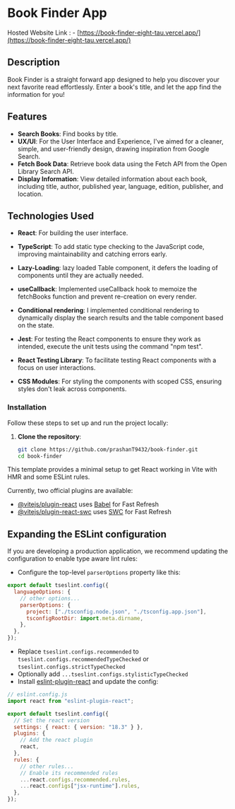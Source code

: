 # Book Finder App
Hosted Website Link : - [https://book-finder-eight-tau.vercel.app/](https://book-finder-eight-tau.vercel.app/) 

## Description

Book Finder is a straight forward app designed to help you discover your next favorite read effortlessly. Enter a book's title, and let the app find the information for you!

## Features

- **Search Books**: Find books by title.
- **UX/UI**: For the User Interface and Experience, I've aimed for a cleaner, simple, and user-friendly design, drawing inspiration from Google Search.
- **Fetch Book Data**: Retrieve book data using the Fetch API from the Open Library Search API.
- **Display Information**: View detailed information about each book, including title, author, published year, language, edition, publisher, and location.

## Technologies Used

- **React**: For building the user interface.

- **TypeScript**: To add static type checking to the JavaScript code, improving maintainability and catching errors early.

- **Lazy-Loading**: lazy loaded Table component, it defers the loading of components until they are actually needed.

- **useCallback**: Implemented useCallback hook to memoize the fetchBooks function and prevent re-creation on every render.

- **Conditional rendering**: I implemented conditional rendering to dynamically display the search results and the table component based on the state.

- **Jest**: For testing the React components to ensure they work as intended, execute the unit tests using the command "npm test".

- **React Testing Library**: To facilitate testing React components with a focus on user interactions.

- **CSS Modules**: For styling the components with scoped CSS, ensuring styles don't leak across components.

### Installation

Follow these steps to set up and run the project locally:

1. **Clone the repository**:
   ```sh
   git clone https://github.com/prashanT9432/book-finder.git
   cd book-finder
   ```

This template provides a minimal setup to get React working in Vite with HMR and some ESLint rules.

Currently, two official plugins are available:

- [@vitejs/plugin-react](https://github.com/vitejs/vite-plugin-react/blob/main/packages/plugin-react/README.md) uses [Babel](https://babeljs.io/) for Fast Refresh
- [@vitejs/plugin-react-swc](https://github.com/vitejs/vite-plugin-react-swc) uses [SWC](https://swc.rs/) for Fast Refresh

## Expanding the ESLint configuration

If you are developing a production application, we recommend updating the configuration to enable type aware lint rules:

- Configure the top-level `parserOptions` property like this:

```js
export default tseslint.config({
  languageOptions: {
    // other options...
    parserOptions: {
      project: ["./tsconfig.node.json", "./tsconfig.app.json"],
      tsconfigRootDir: import.meta.dirname,
    },
  },
});
```

- Replace `tseslint.configs.recommended` to `tseslint.configs.recommendedTypeChecked` or `tseslint.configs.strictTypeChecked`
- Optionally add `...tseslint.configs.stylisticTypeChecked`
- Install [eslint-plugin-react](https://github.com/jsx-eslint/eslint-plugin-react) and update the config:

```js
// eslint.config.js
import react from "eslint-plugin-react";

export default tseslint.config({
  // Set the react version
  settings: { react: { version: "18.3" } },
  plugins: {
    // Add the react plugin
    react,
  },
  rules: {
    // other rules...
    // Enable its recommended rules
    ...react.configs.recommended.rules,
    ...react.configs["jsx-runtime"].rules,
  },
});
```
